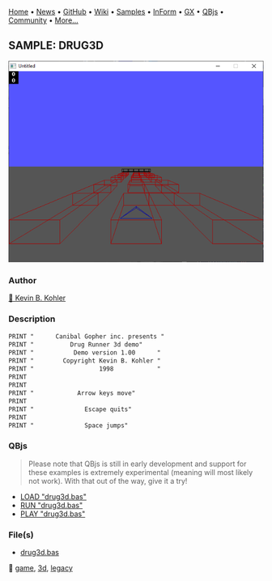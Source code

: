 [Home](https://qb64.com) • [News](../../news.md) • [GitHub](https://github.com/QB64Official/qb64) • [Wiki](https://github.com/QB64Official/qb64/wiki) • [Samples](../../samples.md) • [InForm](../../inform.md) • [GX](../../gx.md) • [QBjs](../../qbjs.md) • [Community](../../community.md) • [More...](../../more.md)

## SAMPLE: DRUG3D

![screenshot.png](img/screenshot.png)

### Author

[🐝 Kevin B. Kohler](../kevin-b.-kohler.md) 

### Description

```text
PRINT "      Canibal Gopher inc. presents "
PRINT "          Drug Runner 3d demo"
PRINT "           Demo version 1.00      "
PRINT "        Copyright Kevin B. Kohler "
PRINT "                  1998            "
PRINT
PRINT
PRINT "            Arrow keys move"
PRINT
PRINT "              Escape quits"
PRINT
PRINT "              Space jumps"
```

### QBjs

> Please note that QBjs is still in early development and support for these examples is extremely experimental (meaning will most likely not work). With that out of the way, give it a try!

* [LOAD "drug3d.bas"](https://v6p9d9t4.ssl.hwcdn.net/html/6029471/index.html?src=https://qb64.com/samples/drug3d/src/drug3d.bas)
* [RUN "drug3d.bas"](https://v6p9d9t4.ssl.hwcdn.net/html/6029471/index.html?mode=auto&src=https://qb64.com/samples/drug3d/src/drug3d.bas)
* [PLAY "drug3d.bas"](https://v6p9d9t4.ssl.hwcdn.net/html/6029471/index.html?mode=play&src=https://qb64.com/samples/drug3d/src/drug3d.bas)

### File(s)

* [drug3d.bas](src/drug3d.bas)

🔗 [game](../game.md), [3d](../3d.md), [legacy](../legacy.md)
